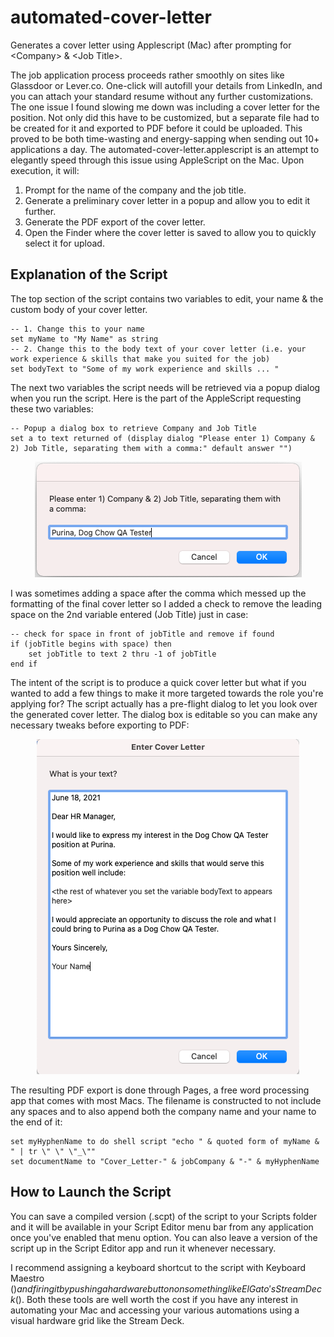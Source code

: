 # automated-cover-letter
Generates a cover letter using Applescript (Mac) after prompting for &lt;Company> &amp; &lt;Job Title>. 

The job application process proceeds rather smoothly on sites like Glassdoor or Lever.co. One-click will autofill your details from LinkedIn, and you can attach your standard resume without any further customizations. The one issue I found slowing me down was including a cover letter for the position. Not only did this have to be customized, but a separate file had to be created for it and exported to PDF before it could be uploaded. This proved to be both time-wasting and energy-sapping when sending out 10+ applications a day. The automated-cover-letter.applescript is an attempt to elegantly speed through this issue using AppleScript on the Mac. Upon execution, it will:
1) Prompt for the name of the company and the job title. 
2) Generate a preliminary cover letter in a popup and allow you to edit it further.
3) Generate the PDF export of the cover letter.
4) Open the Finder where the cover letter is saved to allow you to quickly select it for upload.

## Explanation of the Script
The top section of the script contains two variables to edit, your name & the custom body of your cover letter.
```applescript
-- 1. Change this to your name
set myName to "My Name" as string
-- 2. Change this to the body text of your cover letter (i.e. your work experience & skills that make you suited for the job)
set bodyText to "Some of my work experience and skills ... "
```
The next two variables the script needs will be retrieved via a popup dialog when you run the script. Here is the part of the AppleScript requesting these two variables:

```applescript
-- Popup a dialog box to retrieve Company and Job Title
set a to text returned of (display dialog "Please enter 1) Company & 2) Job Title, separating them with a comma:" default answer "")
```
<p align="center">
  <img src="https://github.com/geopor/automated-cover-letter/blob/main/enter-company-and-job.png">
</p>

I was sometimes adding a space after the comma which messed up the formatting of the final cover letter so I added a check to remove the leading space on the 2nd variable entered (Job Title) just in case:
```applescript
-- check for space in front of jobTitle and remove if found
if (jobTitle begins with space) then
	set jobTitle to text 2 thru -1 of jobTitle
end if
```
The intent of the script is to produce a quick cover letter but what if you wanted to add a few things to make it more targeted towards the role you're applying for? The script actually has a pre-flight dialog to let you look over the generated cover letter. The dialog box is editable so you can make any necessary tweaks before exporting to PDF:

<p align="center">
  <img src="https://github.com/geopor/automated-cover-letter/blob/main/enter-cover-letter.png">
</p>

The resulting PDF export is done through Pages, a free word processing app that comes with most Macs. The filename is constructed to not include any spaces and to also append both the company name and your name to the end of it:

```applescript
set myHyphenName to do shell script "echo " & quoted form of myName & " | tr \" \" \"_\""
set documentName to "Cover_Letter-" & jobCompany & "-" & myHyphenName
```

## How to Launch the Script
You can save a compiled version (.scpt) of the script to your Scripts folder and it will be available in your Script Editor menu bar from any application once you've enabled that menu option. You can also leave a version of the script up in the Script Editor app and run it whenever necessary.

I recommend assigning a keyboard shortcut to the script with Keyboard Maestro ($) and firing it by pushing a hardware button on something like El Gato's Stream Deck ($). Both these tools are well worth the cost if you have any interest in automating your Mac and accessing your various automations using a visual hardware grid like the Stream Deck.
